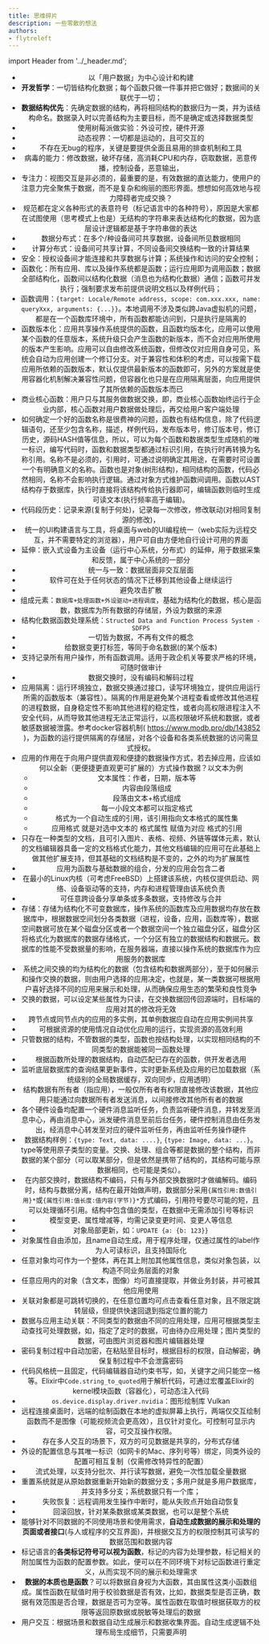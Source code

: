 ```yaml
---
title: 思维碎片
description: 一些零散的想法
authors:
- flytreleft
---
```


import Header from '../_header.md';

<Header />


- 以「用户数据」为中心设计和构建
- **开发哲学**：一切皆结构化数据；每个函数只做一件事并把它做好；数据间的关联优于一切；
- **数据结构优先**：先确定数据的结构，再将相同结构的数据归为一类，并为该结构命名。数据录入时以完善结构为主要目标，而不是确定或选择数据类型
- 使用树莓派做实验：外设可控，硬件开源
- 动态视界：一切都是运动的，且可交互的
- 不存在无bug的程序，关键是要提供全面且易用的排查机制和工具
- 病毒的能力：修改数据，破坏存储，高消耗CPU和内存，窃取数据，恶意传播，控制设备，恶意输出，
- 专注力：视图交互是非必须的，最重要的是，有效数据的直达能力，使用户的注意力完全聚焦于数据，而不是复杂和绚丽的图形界面。想想如何高效地与视力障碍者完成交换？
- 规范都在定义各种形式的表意符号（标记语言中的各种符号），原因是大家都在试图使用（思考模式上也是）无结构的字符串来表达结构化的数据，因为底层设计逻辑都是基于字符串做的表达
- 数据分布式：在多个/种设备间可共享数据，设备间所见数据相同
- 计算分布式：设备间可共享计算，不同设备间交换结构一致的计算结果
- 安全：授权设备间才能连接和共享数据与计算；系统操作和访问的安全控制；
- 函数化：所有应用、库以及操作系统都是函数；运行应用即为调用函数；数据全部结构化，函数间以结构化数据（消息也为结构化数据）通信；函数可并发执行；强制要求发布前提供说明文档以及样例代码；
- 函数调用：`{target: Locale/Remote address, scope: com.xxx.xxx, name: queryXxx, arguments: {...}}`。本地调用不涉及类似跨Java虚拟机的问题，都是在一个函数库环境中，所有函数都能访问到，只是执行是隔离的
- 函数版本化：应用共享操作系统提供的函数，且函数均版本化，应用可以使用某个函数的任意版本，系统升级只会产生函数的新版本，而不会对应用所使用的版本产生影响。应用可以自由修改系统函数，但修改仅对应用自身可见，系统会自动为应用创建一个修订分支。对于兼容性和体积的考虑，可以按需下载应用所依赖的函数版本，默认仅提供最新版本的函数即可，另外的方案就是使用容器化机制解决兼容性问题，但容器化也只是在应用隔离层面，向应用提供了其所依赖的函数版本而已
- 商业核心函数：用户只与其服务做数据交换，即，商业核心函数始终运行于企业内部，核心函数对用户数据做处理后，再交给用户客户端处理
- 如何确定一个好的函数名称是很费神的问题，函数也有结构信息，除了代码逻辑语句，还至少包含名称，描述，样例代码，发布版本号，修订版本号，修订历史，源码HASH值等信息，所以，可以为每个函数和数据类型生成随机的唯一标识，编写代码时，函数和数据类型都通过标识引用，在执行时再转换为名称引用。名称不是必须的，引用时，可通过说明确定其用途，在需要时可设置一个有明确意义的名称。函数也是对象(树形结构)，相同结构的函数，代码必然相同，名称不会影响执行逻辑。通过对象方式维护函数间调用。函数以AST结构存于数据库，执行时直接将该结构传给执行器即可，编辑函数则临时生成可读文本(执行频率高于编辑)。
- 代码段历史：记录来源(复制于何处)，记录每一次修改，修改联动(对相同复制源的修改)，
- 统一的UI构建语言与工具，将桌面与web的UI编程统一（web实际为远程交互，并不需要特定的浏览器），用户可自由方便地自行设计可用的界面
- 延伸：嵌入式设备为主设备（运行中心系统，分布式）的延伸，用于数据采集和反馈，属于中心系统的一部分
- 统一与一致：数据层面非交互层面
- 软件可在处于任何状态的情况下迁移到其他设备上继续运行
- 避免攻击扩散
- 组成元素：`数据库+处理函数+外设驱动+进程调度`，基础为结构化的数据，核心是函数，数据库为所有数据的存储层，外设为数据的来源
- 结构化数据函数处理系统：`Structed Data and Function Process System - SDFPS`
- 一切皆为数据，不再有文件的概念
- 给数据变更打标签，等同于命名数据(的某个版本)
- 支持记录所有用户操作，所有函数调用。适用于政企机关等要求严格的环境，可随时做审计
- 数据交换时，没有编码和解码过程
- 应用隔离：运行环境独立，数据交换通过接口，读写环境独立，提供应用运行所需的函数版本（兼容性）。隔离的作用是避免某个进程查看或修改其他进程的进程数据，自身稳定性不影响其他进程的稳定性，或者向高权限进程注入不安全代码，从而导致其他进程无法正常运行，以高权限破坏系统和数据，或者敏感数据被泄露。参考docker容器机制( https://www.modb.pro/db/143852 )，为函数的运行提供隔离的存储层，对各个设备和各类系统数据的访问需显式授权。
- 应用的作用在于向用户提供直观和便捷的数据操作方式，若去掉应用，应该如何以全新（更便捷更直观更可扩展的）方式操作数据？以文本为例
  - 文本属性：作者，日期，版本等
  - 内容由段落组成
  - 段落由文本+格式组成
  - 每一小段文本都可以指定格式
  - 格式为一个自动生成的引用，该引用指向文本格式的属性集
  - 应用格式 就是对选中文本的 格式属性 赋值为对应 格式的引用
- 只存在一种类型的文档，且可引入图片、表格、视频、外链等媒体元素，默认的文档编辑器具备一定的文档格式化能力，其他文档编辑的应用可在此基础上做其他扩展支持，但其基础的文档结构是不变的，之外的均为扩展属性
- 应用为函数与基础数据的组合，分发的应用会包含二者
- 在最小的Linux内核（可考虑FreeBSD）上搭建该系统，内核仅提供启动、网络、设备驱动等的支持，内存和进程管理由该系统负责
- 可任意跨设备分享单条或多条数据，支持修改与合并
- 存储：存储为结构化不可变数据库，操作系统的函数库及应用数据均存放在数据库中，根据数据空间划分各类数据（进程，设备，应用，函数库等），数据空间数据可放在某个磁盘分区或者一个数据空间一个独立磁盘分区，磁盘分区将格式化为数据库的数据存储格式，一个分区有独立的数据结构和数据元。数据库的性能不受数据量的影响，在服务器端，直接以操作系统的数据库作为应用服务的数据库
- 系统之间交换的均为结构化的数据（包含结构和数据两部分），至于如何展示和操作交换的数据，则由用户选择的应用决定，也就是，某一类数据可根据用户喜好选择不同的应用来展示和处理，从而确保应用生态的繁荣和良性竞争
- 交换的数据，可以设定某些属性为只读，在交换数据回传回源端时，目标端的应用对其的修改将无效
- 跨节点或同节点内的应用的多实例，其单例数据应自动在应用实例间共享
- 可根据资源的使用情况自动优化应用的运行，实现资源的高效利用
- 只管数据的结构，不管数据的类型，函数也按结构处理，以实现相同结构的不同类型的数据能被同一函数处理
- 根据函数所处理的数据结构，自动匹配已存在的函数，供开发者选用
- 监听底层数据库的查询结果更新事件，实时更新系统及应用的已加载数据（系统级别的全局数据缓存，双向同步，应用透明）
- 结构数据有所有者（指应用），一般仅所有者有权限直接修改该数据，其他应用只能通过向数据所有者发送消息，以间接修改其他所有者的数据
- 各个硬件设备均配置一个硬件消息监听任务，负责监听硬件消息，并转发至消息中心，再由消息中心，派发硬件消息至前后台任务，硬件控制消息由任务发出，经消息中心转发至对应的硬件监听任务，再由监听任务操作硬件
- 数据结构样例：`{type: Text, data: ....}`, `{type: Image, data: ...}`。type等使用原子类型的变量。交换、处理、组合等都是数据的整个结构，而非数据的某个部分（可以取某部分，但是依然是携带了结构的，其结构可能与原数据相同，也可能是类似）。
- 在内部交换时，数据结构不编码，只有与外部交换数据时才做编解码。编码时，结构与数据分离，结构在最开始做声明，数据部分采用`{属性引用:数值引用}*`或`{属性引用:值长度:值内容(字节)}*`方式编码，引用符号要尽可能的短，且可以处理循环引用。结构中包含值的类型，在数据中无需添加引号等标识
- 模型变更、属性增减等，均需记录变更时间、变更人等信息
- 对象局部更新，如：`UPDATE {a: {b: 123}}`
- 对象属性自由添加，且name自动生成，用于程序处理，仅通过属性的label作为人可读标识，且支持国际化
- 任意对象均可作为一个整体，再在其上附加其他属性信息，类似对象包装，以构造不同业务层面的对象
- 任意应用内的对象（含文本，图像）均可直接提取，并做业务封装，并可被其他应用使用
- 关联对象都是可跳转切换的，在任意位置均可点击查看任意对象，且不限定跳转层级，但提供快速回退到指定位置的能力
- 数据与应用主动关联：不同类型的数据由不同的应用处理，应用可根据类型主动查找可处理数据，如，指定了定时的数据，可由待办应用处理；图片类型的数据，可由图片浏览器和图片编辑器处理
- 密码复制过程中自动加密，在粘贴至目标时，根据目标的权限，自动解密，确保复制过程中不会泄露密码
- 代码风格统一且固定，代码编辑器自动约束书写，如，关键字之间只能空一格等。Elixir中`Code.string_to_quoted`用于解析代码，可通过宏覆盖Elixir的kernel模块函数（容器化），可动态注入代码
- `os.device.display.driver.nvidia`：图形绘制库 Vulkan
- 远程连接桌面时，远端的绘制函数在本地的虚拟屏幕上执行，两端仅交互绘制函数而不是图像（可能视频流会更高效），且仅针对变化。可控制可显示内容，可交互操作权限。
- 存在多人交互的场景下，双方的可见数据是共享的，分布式存储
- 外设的配置信息与其唯一标识（如网卡的Mac、序列号等）绑定，同类外设的配置可相互复制（仅需修改特异性的配置）
- 流式处理，以支持分批次、并行读写数据，避免一次性加载全量数据
- 重置系统就是从原始数据重新开始新的数据分支；多用户就是多用户数据库，并支持多分支；系统数据只有一个库；
- 失败恢复：远程调用发生操作中断时，能从失败点开始自动恢复
- 回滚回放，针对某条数据或某类数据，也可以是整个系统
- 能够针对不同数据的不同使用场景和使用需求，**自动生成数据的展示和处理的页面或者接口**(与人或程序的交互界面)，并根据交互方的权限控制其可读写的数据范围和数据内容
- 标记语言的**各类标记符号可以视为函数**，标记的内容为处理参数，标记相关的附加属性为函数的配置参数。如此，便可以在不同环境下对标记函数进行重定义，从而实现不同的展示和处理需求
- **数据的本质也是函数**？可以将数据自身视为大函数，其由属性这类小函数组成。属性函数在赋值时用于校验数据是否有效，比如，数据类型是否正确，数据有效范围是否合理，数据是否可为空等。属性函数在取值时根据获取方的权限等返回原数据或脱敏等处理后的数据
- 用户交互：根据场景和数据自动生成展示和数据收集界面。自动生成逻辑不处理布局生成细节，只需要声明
